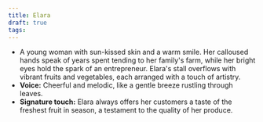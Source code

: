 ```yaml
---
title: Elara
draft: true
tags:
---
```


- A young woman with sun-kissed skin and a warm smile. Her calloused hands speak of years spent tending to her family's farm, while her bright eyes hold the spark of an entrepreneur. Elara's stall overflows with vibrant fruits and vegetables, each arranged with a touch of artistry.
- **Voice:** Cheerful and melodic, like a gentle breeze rustling through leaves.
- **Signature touch:** Elara always offers her customers a taste of the freshest fruit in season, a testament to the quality of her produce.